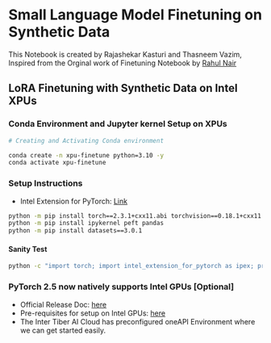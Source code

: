 # Small Language Model Finetuning on Synthetic Data

This Notebook is created by Rajashekar Kasturi and Thasneem Vazim, Inspired from the Orginal work of Finetuning Notebook by [Rahul Nair](https://github.com/rahulunair/genAI/blob/main/gemma_xpu_finetuning.ipynb)

## LoRA Finetuning with Synthetic Data on Intel XPUs

### Conda Environment and Jupyter kernel Setup on XPUs

```bash
# Creating and Activating Conda environment

conda create -n xpu-finetune python=3.10 -y
conda activate xpu-finetune
```

### Setup Instructions

- Intel Extension for PyTorch: [Link](https://intel.github.io/intel-extension-for-pytorch/index.html#installation?platform=gpu&version=v2.3.110%2bxpu&os=linux%2fwsl2&package=pip)

```bash
python -m pip install torch==2.3.1+cxx11.abi torchvision==0.18.1+cxx11.abi torchaudio==2.3.1+cxx11.abi intel-extension-for-pytorch==2.3.110+xpu oneccl_bind_pt==2.3.100+xpu --extra-index-url https://pytorch-extension.intel.com/release-whl/stable/xpu/us/
python -m pip install ipykernel peft pandas
python -m pip install datasets==3.0.1
```

#### Sanity Test

```bash
python -c "import torch; import intel_extension_for_pytorch as ipex; print(torch.__version__); print(ipex.__version__); [print(f'[{i}]: {torch.xpu.get_device_properties(i)}') for i in range(torch.xpu.device_count())];"
```

### PyTorch 2.5 now natively supports Intel GPUs [Optional]

- Official Release Doc: [here](https://pytorch.org/docs/stable/notes/get_start_xpu.html)
- Pre-requisites for setup on Intel GPUs: [here](https://www.intel.com/content/www/us/en/developer/articles/tool/pytorch-prerequisites-for-intel-gpu/2-5.html)
- The Inter Tiber AI Cloud has preconfigured oneAPI Environment where we can get started easily.
